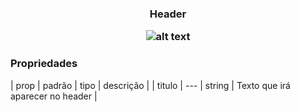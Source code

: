 <h3 align="center">Header</p> 

![alt text](https://raw.githubusercontent.com/vitoralvesdev/react-native-componentes/prints/Header.jpeg)

### Propriedades 
| prop | padrão | tipo | descrição |
| titulo | --- | string | Texto que irá aparecer no header |